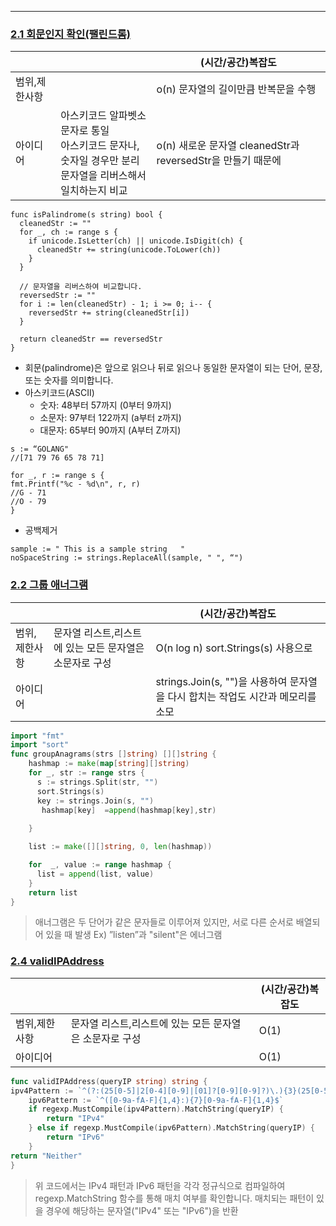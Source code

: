 ___
### [2.1 회문인지 확인(팰린드롬)](https://leetcode.com/problems/valid-palindrome/submissions/)

|                |                          | (시간/공간)복잡도                                    |
|:----------------|-------------------------------|-----------------------------------------------|
|범위,제한사항|      | o(n) 문자열의 길이만큼 반복문을 수행                        |
|아이디어          | 아스키코드 알파벳소문자로 통일 <br/> 아스키코드 문자나,숫자일 경우만 분리 <br/> 문자열을 리버스해서 일치하는지 비교 <br/>  | o(n) 새로운 문자열 cleanedStr과 reversedStr을 만들기 때문에 |

```
func isPalindrome(s string) bool {
  cleanedStr := ""
  for _, ch := range s {
    if unicode.IsLetter(ch) || unicode.IsDigit(ch) {
      cleanedStr += string(unicode.ToLower(ch))
    }
  }

  // 문자열을 리버스하여 비교합니다.
  reversedStr := ""
  for i := len(cleanedStr) - 1; i >= 0; i-- {
    reversedStr += string(cleanedStr[i])
  }

  return cleanedStr == reversedStr
}
```

- 회문(palindrome)은 앞으로 읽으나 뒤로 읽으나 동일한 문자열이 되는 단어, 문장, 또는 숫자를 의미합니다.
- 아스키코드(ASCII)
  - 숫자: 48부터 57까지 (0부터 9까지)
  - 소문자: 97부터 122까지 (a부터 z까지)
  - 대문자: 65부터 90까지 (A부터 Z까지)
```
s := “GOLANG"
//[71 79 76 65 78 71]

for _, r := range s {
fmt.Printf("%c - %d\n", r, r)
//G - 71
//O - 79
}
```
- 공백제거
```
sample := " This is a sample string   "
noSpaceString := strings.ReplaceAll(sample, " ", “")
```

### [2.2 그룹 애너그램](https://leetcode.com/problems/group-anagrams/)

|                |                                 |(시간/공간)복잡도                    |
|:----------------|---------------------------------|--------------------------|
|범위,제한사항| 문자열 리스트,리스트에 있는 모든 문자열은 소문자로 구성 | O(n log n) sort.Strings(s) 사용으로 |
|아이디어          |                                 | strings.Join(s, "")을 사용하여 문자열을 다시 합치는 작업도 시간과 메모리를 소모   |

```go
import "fmt"
import "sort"
func groupAnagrams(strs []string) [][]string {
    hashmap := make(map[string][]string)
    for _, str := range strs {
      s := strings.Split(str, "")
      sort.Strings(s)
      key := strings.Join(s, "")
       hashmap[key]  =append(hashmap[key],str)
      
    }

    list := make([][]string, 0, len(hashmap))

    for  _, value := range hashmap {
      list = append(list, value)
    }
    return list
}

```

>  애너그램은 두 단어가 같은 문자들로 이루어져 있지만, 서로 다른 순서로 배열되어 있을 때 발생
Ex) ”listen”과 "silent"은 에너그램

### [2.4 validIPAddress](https://leetcode.com/problems/validate-ip-address/)

|                |                                 | (시간/공간)복잡도                                            |
|:----------------|---------------------------------|-------------------------------------------------------|
|범위,제한사항| 문자열 리스트,리스트에 있는 모든 문자열은 소문자로 구성 | O(1)|                                                  |
|아이디어          |                                 | O(1) |

```go
func validIPAddress(queryIP string) string {
ipv4Pattern := `^(?:(25[0-5]|2[0-4][0-9]|[01]?[0-9][0-9]?)\.){3}(25[0-5]|2[0-4][0-9]|[01]?[0-9][0-9]?)$`
	ipv6Pattern := `^([0-9a-fA-F]{1,4}:){7}[0-9a-fA-F]{1,4}$`
	if regexp.MustCompile(ipv4Pattern).MatchString(queryIP) {
		return "IPv4"
	} else if regexp.MustCompile(ipv6Pattern).MatchString(queryIP) {
		return "IPv6"
	}
return "Neither"
}
```

> 위 코드에서는 IPv4 패턴과 IPv6 패턴을 각각 정규식으로 컴파일하여 regexp.MatchString 함수를 통해 매치 여부를 확인합니다. 매치되는 패턴이 있을 경우에 해당하는 문자열("IPv4" 또는 "IPv6")을 반환

